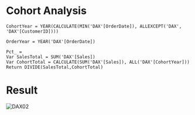 # Cohort Analysis

```DAX
CohortYear = YEAR(CALCULATE(MIN('DAX'[OrderDate]), ALLEXCEPT('DAX', 'DAX'[CustomerID])))

OrderYear = YEAR('DAX'[OrderDate])

Pct_ = 
Var SalesTotal = SUM('DAX'[Sales])
Var CohortTotal = CALCULATE(SUM('DAX'[Sales]), ALL('DAX'[CohortYear]))
Return DIVIDE(SalesTotal,CohortTotal)
```

# Result

![DAX02](https://user-images.githubusercontent.com/79496040/191820713-186895f8-8ccc-44b6-9821-34d2e7da4922.gif)
